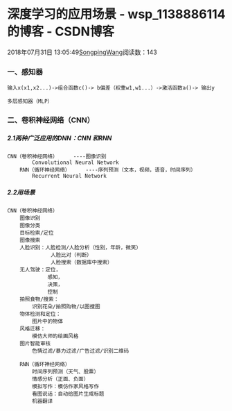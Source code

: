 # 深度学习的应用场景 - wsp_1138886114的博客 - CSDN博客





2018年07月31日 13:05:49[SongpingWang](https://me.csdn.net/wsp_1138886114)阅读数：143








### 一、感知器

> 
```
输入x(x1,x2...)->组合函数c()-> b偏差（权重w1,w1...）->激活函数a()-> 输出y

多层感知器（MLP）
```


### 二、卷积神经网络（CNN）

> 
##### 2.1两种广泛应用的DNN：CNN 和RNN

```
CNN（卷积神经网络）     ----图像识别
        Convolutional Neural Network 
    RNN（循环神经网络）     ----序列预测（文本，视频，语音，时间序列）
        Recurrent Neural Network
```

##### 2.2用场景

```
CNN（卷积神经网络）
    图像识别
    图像分类
    目标检索/定位
    图像搜索
    人脸识别：人脸检测/人脸分析（性别，年龄，微笑）
              人脸比对（判断）
              人脸搜索（数据库中搜索）
    无人驾驶：定位，
             感知，
             决策，
             控制
    拍照食物/搜索：
        识别花朵/拍照购物/以图搜图
    物体检测和定位：
        图片中的物体
    风格迁移：
        模仿大师的绘画风格
    图片智能审核
        色情过滤/暴力过滤/广告过滤/识别二维码

    RNN（循环神经网络）
        时间序列预测（天气、股票）
        情感分析（正面、负面）
        模拟写作：模仿作家风格写作
        看图说话：自动给图片生成标题
        机器翻译
```




